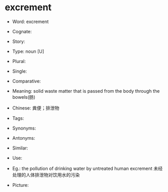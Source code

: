 # excrement

- Word: excrement
- Cognate: 
- Story: 

- Type: noun [U]
- Plural: 
- Single: 
- Comparative: 
- Meaning: solid waste matter that is passed from the body through the bowels(肠)
- Chinese: 粪便；排泄物
- Tags: 
- Synonyms: 
- Antonyms: 
- Similar: 
- Use: 
- Eg.: the pollution of drinking water by untreated human excrement 未经处理的人体排泄物对饮用水的污染
- Picture: 

